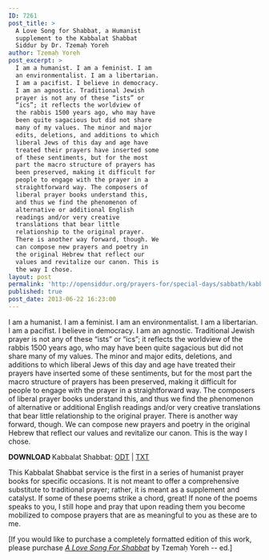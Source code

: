 ```yaml
---
ID: 7261
post_title: >
  A Love Song for Shabbat, a Humanist
  supplement to the Kabbalat Shabbat
  Siddur by Dr. Tzemaḥ Yoreh
author: Tzemaḥ Yoreh
post_excerpt: >
  I am a humanist. I am a feminist. I am
  an environmentalist. I am a libertarian.
  I am a pacifist. I believe in democracy.
  I am an agnostic. Traditional Jewish
  prayer is not any of these “ists” or
  “ics”; it reflects the worldview of
  the rabbis 1500 years ago, who may have
  been quite sagacious but did not share
  many of my values. The minor and major
  edits, deletions, and additions to which
  liberal Jews of this day and age have
  treated their prayers have inserted some
  of these sentiments, but for the most
  part the macro structure of prayers has
  been preserved, making it difficult for
  people to engage with the prayer in a
  straightforward way. The composers of
  liberal prayer books understand this,
  and thus we find the phenomenon of
  alternative or additional English
  readings and/or very creative
  translations that bear little
  relationship to the original prayer.
  There is another way forward, though. We
  can compose new prayers and poetry in
  the original Hebrew that reflect our
  values and revitalize our canon. This is
  the way I chose.
layout: post
permalink: 'http://opensiddur.org/prayers-for/special-days/sabbath/kabbalat-shabbat/humanist-prayers-by-tzema%e1%b8%a5-yoreh/'
published: true
post_date: 2013-06-22 16:23:00
---
```

<div class="english">
I am a humanist. I am a feminist. I am an environmentalist. I am a libertarian. I am a pacifist. I believe in democracy. I am an agnostic. Traditional Jewish prayer is not any of these “ists” or “ics”; it reflects the worldview of the rabbis 1500 years ago, who may have been quite sagacious but did not share many of my values. The minor and major edits, deletions, and additions to which liberal Jews of this day and age have treated their prayers have inserted some of these sentiments, but for the most part the macro structure of prayers has been preserved, making it difficult for people to engage with the prayer in a straightforward way. The composers of liberal prayer books understand this, and thus we find the phenomenon of alternative or additional English readings and/or very creative translations that bear little relationship to the original prayer. There is another way forward, though. We can compose new prayers and poetry in the original Hebrew that reflect our values and revitalize our canon. This is the way I chose.

<strong>DOWNLOAD </strong>Kabbalat Shabbat: <a href="http://opensiddur.org/wp-content/uploads/2013/06/Tzemaḥ-Yoreh-Humanist-Kabbalat-Shabbat.odt">ODT</a> | <a href="http://opensiddur.org/wp-content/uploads/2013/06/Tzemaḥ-Yoreh-Humanist-Kabbalat-Shabbat.txt">TXT</a>

This Kabbalat Shabbat service is the first in a series of humanist prayer books for specific occasions. It is not meant to offer a comprehensive substitute to traditional prayer; rather, it is meant as a supplement and catalyst. If some of these poems strike a chord, great! If none of the poems speaks to you, I still hope and pray that upon reading them you become mobilized to compose prayers that are as meaningful to you as these are to me.

[If you would like to purchase a completely formatted edition of this work, please purchase <a href="http://www.amazon.com/Love-Song-Shabbat-Humanist-Prayer/dp/098571087X/"><em>A Love Song For Shabbat</em></a> by Tzemaḥ Yoreh -- ed.]
</div>